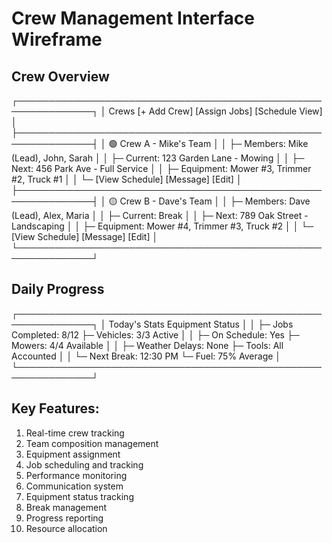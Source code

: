 # Crew Management Interface Wireframe

## Crew Overview
┌──────────────────────────────────────────────────────────────┐
│ Crews [+ Add Crew] [Assign Jobs] [Schedule View]             │
├──────────────────────────────────────────────────────────────┤
│ 🟢 Crew A - Mike's Team                                      │
│ ├─ Members: Mike (Lead), John, Sarah                         │
│ ├─ Current: 123 Garden Lane - Mowing                         │
│ ├─ Next: 456 Park Ave - Full Service                         │
│ ├─ Equipment: Mower #3, Trimmer #2, Truck #1                 │
│ └─ [View Schedule] [Message] [Edit]                          │
├──────────────────────────────────────────────────────────────┤
│ 🟡 Crew B - Dave's Team                                      │
│ ├─ Members: Dave (Lead), Alex, Maria                         │
│ ├─ Current: Break                                            │
│ ├─ Next: 789 Oak Street - Landscaping                        │
│ ├─ Equipment: Mower #4, Trimmer #3, Truck #2                 │
│ └─ [View Schedule] [Message] [Edit]                          │
└──────────────────────────────────────────────────────────────┘

## Daily Progress
┌──────────────────────────────────────────────────────────────┐
│ Today's Stats                   Equipment Status             │
│ ├─ Jobs Completed: 8/12        ├─ Vehicles: 3/3 Active      │
│ ├─ On Schedule: Yes            ├─ Mowers: 4/4 Available     │
│ ├─ Weather Delays: None        ├─ Tools: All Accounted      │
│ └─ Next Break: 12:30 PM        └─ Fuel: 75% Average         │
└──────────────────────────────────────────────────────────────┘

## Key Features:
1. Real-time crew tracking
2. Team composition management
3. Equipment assignment
4. Job scheduling and tracking
5. Performance monitoring
6. Communication system
7. Equipment status tracking
8. Break management
9. Progress reporting
10. Resource allocation

